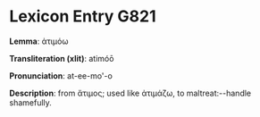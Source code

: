 # Lexicon Entry G821

**Lemma**: ἀτιμόω

**Transliteration (xlit)**: atimóō

**Pronunciation**: at-ee-mo'-o

**Description**:
from ἄτιμος; used like ἀτιμάζω, to maltreat:--handle shamefully.
